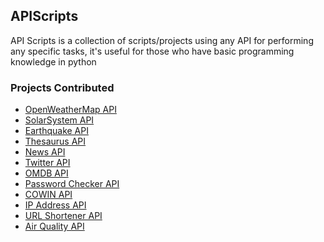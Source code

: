 <h2>APIScripts</h2>

API Scripts is a collection of scripts/projects using any API for performing any specific tasks, it's useful for those who have basic programming knowledge in python

<h3>Projects Contributed</h3>

- [OpenWeatherMap API](https://github.com/prathimacode-hub/Awesome_Python_Scripts/tree/main/APIScripts/OpenWeatherMap%20API)
- [SolarSystem API](https://github.com/prathimacode-hub/Awesome_Python_Scripts/tree/main/APIScripts/SolarSystemOpenData)
- [Earthquake API](https://github.com/prathimacode-hub/Awesome_Python_Scripts/tree/main/APIScripts/Earthquake%20API)
- [Thesaurus API](https://github.com/prathimacode-hub/Awesome_Python_Scripts/tree/main/APIScripts/Thesaurus%20API)
- [News API](https://github.com/Iamtripathisatyam/Awesome_Python_Scripts/tree/main/APIScripts/New%20API)
- [Twitter API](https://github.com/prathimacode-hub/Awesome_Python_Scripts/tree/main/APIScripts/Twitter%20API)
- [OMDB API](https://github.com/prathimacode-hub/Awesome_Python_Scripts/tree/main/APIScripts/OMDB%20API)
- [Password Checker API](https://github.com/prathimacode-hub/Awesome_Python_Scripts/tree/main/APIScripts/Password%20Checker)
- [COWIN API](https://github.com/prathimacode-hub/Awesome_Python_Scripts/tree/main/APIScripts/COWIN%20API)
- [IP Address API](https://github.com/prathimacode-hub/Awesome_Python_Scripts/tree/main/APIScripts/IP_Address%20API)
- [URL Shortener API](https://github.com/prathimacode-hub/Awesome_Python_Scripts/tree/main/APIScripts/URLShortener%20API)
- [Air Quality API](https://github.com/prathimacode-hub/Awesome_Python_Scripts/tree/main/APIScripts/Air%20Quality%20Detector)

